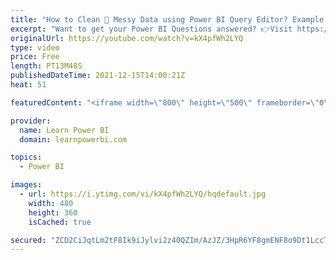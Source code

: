 ```yaml
---
title: "How to Clean 🧹 Messy Data using Power BI Query Editor? Example: Clean Names with Comma, Dash, Space"
excerpt: "Want to get your Power BI Questions answered? 👉Visit https://www.LearnPowerBI.com/question In this video we answer the question sent in by Wico (Netherlands), on how to clean up messy data using Query Editor in Power BI. Wico was looking to clean “Names” (First Name and Last Name) where data had multiple"
originalUrl: https://youtube.com/watch?v=kX4pfWh2LYQ
type: video
price: Free
length: PT13M48S
publishedDateTime: 2021-12-15T14:00:21Z
heat: 51

featuredContent: "<iframe width=\"800\" height=\"500\" frameborder=\"0\" src=\"https://www.youtube.com/embed/kX4pfWh2LYQ\" allow=\"accelerometer; autoplay; encrypted-media; gyroscope; picture-in-picture\" allowfullscreen></iframe>"

provider:
  name: Learn Power BI
  domain: learnpowerbi.com

topics:
  - Power BI

images:
  - url: https://i.ytimg.com/vi/kX4pfWh2LYQ/hqdefault.jpg
    width: 480
    height: 360
    isCached: true

secured: "ZCD2CiJqtLm2tF8Ik9iJylvi2z40QZIm/AzJZ/3HpR6YF8gmENF8o9Dt1LccTJW5gZyDdvDuu0b9bqQdWa2bbhjagSGuhfmsNA+hJaYLyS1uBAYB9kexTbJcyQmDjAmH8QB3iRaHqGiehEZ64b+/QCTE6140K4vSfG1knBFISd5fmBtK8iNbLkhW4Ynmk2o7PaQTAKO8AGtp7+nPcV//BuRl0HHpQ41CPjvVNYGxSbYt6H6KqZmoMxwlmZfWkoJ5AUdy52OUDIuaCu5Atq0bll8ncOq9joPHj+MjVBTBJhWJwvljM4ubHvpECb4yPxAtAtuGUD/1ZwQL9j0A8t9CAH61ygZbyf3kRq1wQcynZY6ITMQlacazfnlByUUSKo5vfeR+I+DAykdQaPol64ikfc99rAtzQqsFueGK12d8zcc=;ri0v+UnpfyyfKB+Fn57JJQ=="
---
```



